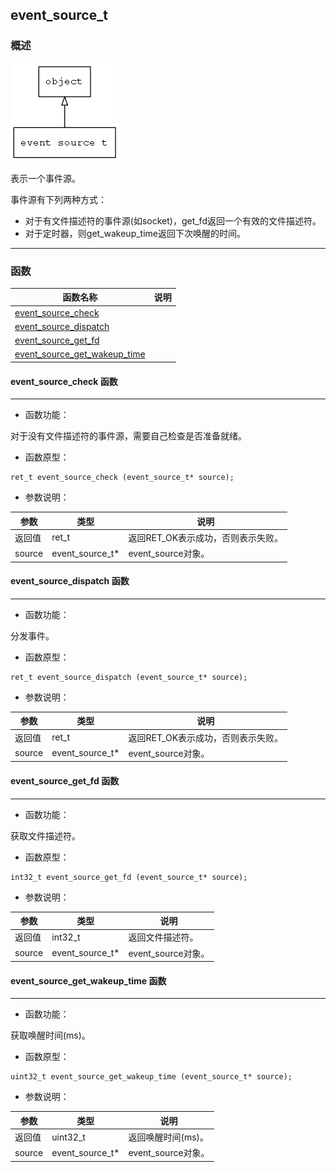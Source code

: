 ## event\_source\_t
### 概述
![image](images/event_source_t_0.png)


 表示一个事件源。

 事件源有下列两种方式：

 * 对于有文件描述符的事件源(如socket)，get_fd返回一个有效的文件描述符。
 * 对于定时器，则get_wakeup_time返回下次唤醒的时间。


----------------------------------
### 函数
<p id="event_source_t_methods">

| 函数名称 | 说明 | 
| -------- | ------------ | 
| <a href="#event_source_t_event_source_check">event\_source\_check</a> |  |
| <a href="#event_source_t_event_source_dispatch">event\_source\_dispatch</a> |  |
| <a href="#event_source_t_event_source_get_fd">event\_source\_get\_fd</a> |  |
| <a href="#event_source_t_event_source_get_wakeup_time">event\_source\_get\_wakeup\_time</a> |  |
#### event\_source\_check 函数
-----------------------

* 函数功能：

> <p id="event_source_t_event_source_check">
 对于没有文件描述符的事件源，需要自己检查是否准备就绪。





* 函数原型：

```
ret_t event_source_check (event_source_t* source);
```

* 参数说明：

| 参数 | 类型 | 说明 |
| -------- | ----- | --------- |
| 返回值 | ret\_t | 返回RET\_OK表示成功，否则表示失败。 |
| source | event\_source\_t* | event\_source对象。 |
#### event\_source\_dispatch 函数
-----------------------

* 函数功能：

> <p id="event_source_t_event_source_dispatch">
 分发事件。





* 函数原型：

```
ret_t event_source_dispatch (event_source_t* source);
```

* 参数说明：

| 参数 | 类型 | 说明 |
| -------- | ----- | --------- |
| 返回值 | ret\_t | 返回RET\_OK表示成功，否则表示失败。 |
| source | event\_source\_t* | event\_source对象。 |
#### event\_source\_get\_fd 函数
-----------------------

* 函数功能：

> <p id="event_source_t_event_source_get_fd">
 获取文件描述符。





* 函数原型：

```
int32_t event_source_get_fd (event_source_t* source);
```

* 参数说明：

| 参数 | 类型 | 说明 |
| -------- | ----- | --------- |
| 返回值 | int32\_t | 返回文件描述符。 |
| source | event\_source\_t* | event\_source对象。 |
#### event\_source\_get\_wakeup\_time 函数
-----------------------

* 函数功能：

> <p id="event_source_t_event_source_get_wakeup_time">
 获取唤醒时间(ms)。





* 函数原型：

```
uint32_t event_source_get_wakeup_time (event_source_t* source);
```

* 参数说明：

| 参数 | 类型 | 说明 |
| -------- | ----- | --------- |
| 返回值 | uint32\_t | 返回唤醒时间(ms)。 |
| source | event\_source\_t* | event\_source对象。 |
